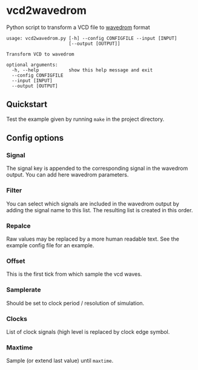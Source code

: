 # vcd2wavedrom

Python script to transform a VCD file to [wavedrom](https://wavedrom.com/) format

```
usage: vcd2wavedrom.py [-h] --config CONFIGFILE --input [INPUT]
                       [--output [OUTPUT]]

Transform VCD to wavedrom

optional arguments:
  -h, --help           show this help message and exit
  --config CONFIGFILE
  --input [INPUT]
  --output [OUTPUT]
```

## Quickstart

Test the example given by running `make` in the project directory.

## Config options

### Signal

The signal key is appended to the corresponding signal in the wavedrom
output. You can add here wavedrom parameters.

### Filter

You can select which signals are included in the wavedrom output by
adding the signal name to this list. The resulting list is created in
this order.

### Repalce

Raw values may be replaced by a more human readable text. See the
example config file for an example.

### Offset

This is the first tick from which sample the vcd waves.

### Samplerate

Should be set to clock period / resolution of simulation.

### Clocks

List of clock signals (high level is replaced by clock edge symbol.

### Maxtime

Sample (or extend last value) until `maxtime`.
